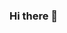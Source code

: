 ### Hi there 👋

<!--
**DAMDUCHAI/damduchai** is a ✨ _special_ ✨ repository because its `README.md` (this file) appears on your GitHub profile.

Here are some ideas to get you started:
-👋 Hi, I’m DAMDUCHAI
-👀 I’m interested in Football, Swimming, and always want to challenge myself to have more experience
-🌱 I'm a student of FPT university, i have learned Code since 2019, Japanese and very love the culture of this country,..
-💞️ I’m looking to collaborate on ...
-📫 How to reach me ...
